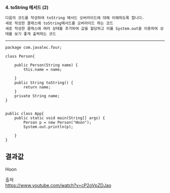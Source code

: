 **4. toString 메서드 (2)**
```
다음의 코드를 작성하여 toString 메서드 오버라이드에 대해 이해하도록 합니다.
새로 작성한 클래스에 toString메서드를 오버라이드 하는 코드
새로 작성한 클래스에 여러 상태를 추가하여 값을 할당하고 이를 System.out을 이용하여 상태를 보기 좋게 출력하는 코드
```
--------------------------------------------------

```
package com.javalec.four;

class Person{
	
	public Person(String name) {
		this.name = name;
		
	}
	public String toString() {
		return name;
	}
	private String name;
}


public class App{
	public static void main(String[] args) {
		Person p = new Person("Hoon");
		System.out.println(p);
		
	}
}

```
## 결과값<br>
Hoon

출처<br>
https://www.youtube.com/watch?v=cP2oVpZDJao

